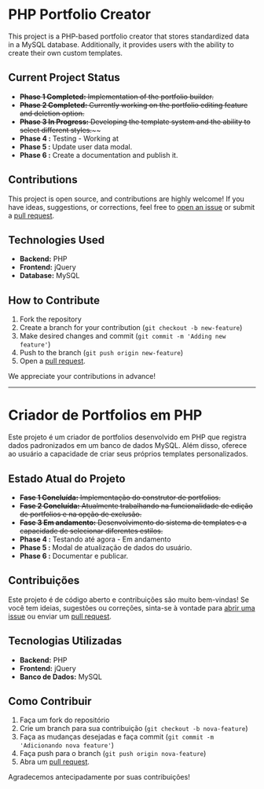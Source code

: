 # PHP Portfolio Creator

This project is a PHP-based portfolio creator that stores standardized data in a MySQL database. Additionally, it provides users with the ability to create their own custom templates.

## Current Project Status

- ~~**Phase 1 Completed:** Implementation of the portfolio builder.~~
- ~~**Phase 2 Completed:** Currently working on the portfolio editing feature and deletion option.~~
- ~~**Phase 3 In Progress:** Developing the template system and the ability to select different styles.~~~~
- **Phase 4 :** Testing - Working at
- **Phase 5 :** Update user data modal.
- **Phase 6 :** Create a documentation and publish it.


## Contributions

This project is open source, and contributions are highly welcome! If you have ideas, suggestions, or corrections, feel free to [open an issue](https://github.com/abdalazard/NoobPHP/issues/new) or submit a [pull request](https://github.com/abdalazard/NoobPHP/compare).

## Technologies Used

- **Backend:** PHP
- **Frontend:** jQuery
- **Database:** MySQL

## How to Contribute

1. Fork the repository
2. Create a branch for your contribution (`git checkout -b new-feature`)
3. Make desired changes and commit (`git commit -m 'Adding new feature'`)
4. Push to the branch (`git push origin new-feature`)
5. Open a [pull request](https://github.com/abdalazard/NoobPHP/compare).

We appreciate your contributions in advance!


-------------------------------------------------------------------------------------------------------------------------------------------------------------------------------------



# Criador de Portfolios em PHP

Este projeto é um criador de portfolios desenvolvido em PHP que registra dados padronizados em um banco de dados MySQL. Além disso, oferece ao usuário a capacidade de criar seus próprios templates personalizados.

## Estado Atual do Projeto

- ~~**Fase 1 Concluída:** Implementação do construtor de portfolios.~~
- ~~**Fase 2 Concluída:** Atualmente trabalhando na funcionalidade de edição de portfolios e na opção de exclusão.~~
- ~~**Fase 3 Em andamento:** Desenvolvimento do sistema de templates e a capacidade de selecionar diferentes estilos.~~
- **Phase 4 :** Testando até agora - Em andamento 
- **Phase 5 :** Modal de atualização de dados do usuário.
- **Phase 6 :** Documentar e publicar.


## Contribuições

Este projeto é de código aberto e contribuições são muito bem-vindas! Se você tem ideias, sugestões ou correções, sinta-se à vontade para [abrir uma issue](https://github.com/abdalazard/NoobPHP/issues/new) ou enviar um [pull request](https://github.com/abdalazard/NoobPHP/compare).

## Tecnologias Utilizadas

- **Backend:** PHP
- **Frontend:** jQuery
- **Banco de Dados:** MySQL

## Como Contribuir

1. Faça um fork do repositório
2. Crie um branch para sua contribuição (`git checkout -b nova-feature`)
3. Faça as mudanças desejadas e faça commit (`git commit -m 'Adicionando nova feature'`)
4. Faça push para o branch (`git push origin nova-feature`)
5. Abra um [pull request](https://github.com/abdalazard/NoobPHP/compare).


Agradecemos antecipadamente por suas contribuições!
